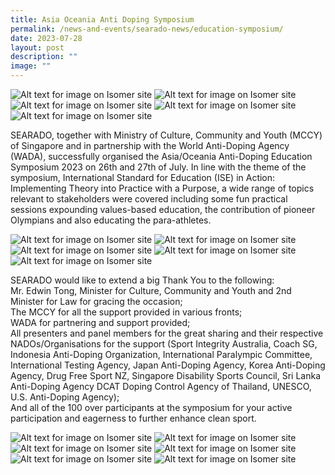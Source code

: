 ```yaml
---
title: Asia Oceania Anti Doping Symposium
permalink: /news-and-events/searado-news/education-symposium/
date: 2023-07-28
layout: post
description: ""
image: ""
---
```

![Alt text for image on Isomer site](/images/Symposium/sympo1.jpg)
![Alt text for image on Isomer site](/images/Symposium/sympo2.jpg)
![Alt text for image on Isomer site](/images/Symposium/sympo3.jpg)
![Alt text for image on Isomer site](/images/Symposium/sympo4.jpg)
![Alt text for image on Isomer site](/images/Symposium/sympo5.jpg)

SEARADO, together with Ministry of Culture, Community and Youth (MCCY) of Singapore and in partnership with the World Anti-Doping Agency (WADA), successfully organised the Asia/Oceania Anti-Doping Education Symposium 2023 on 26th and 27th of July. In line with the theme of the symposium, International Standard for Education (ISE) in Action: Implementing Theory into Practice with a Purpose, a wide range of topics relevant to stakeholders were covered including some fun practical sessions expounding values-based education, the contribution of pioneer Olympians and also educating the para-athletes.

![Alt text for image on Isomer site](/images/Symposium/sympo6.jpg)
![Alt text for image on Isomer site](/images/Symposium/sympo7.jpg)
![Alt text for image on Isomer site](/images/Symposium/sympo8.jpg)
![Alt text for image on Isomer site](/images/Symposium/sympo9.jpg)
![Alt text for image on Isomer site](/images/Symposium/sympo10.jpg)

SEARADO would like to extend a big Thank You to the following:  
Mr. Edwin Tong, Minister for Culture, Community and Youth and 2nd Minister for Law for gracing the occasion;  
The MCCY for all the support provided in various fronts;  
WADA for partnering and support provided;  
All presenters and panel members for the great sharing and their respective NADOs/Organisations for the support (Sport Integrity Australia, Coach SG, Indonesia Anti-Doping Organization, International Paralympic Committee, International Testing Agency, Japan Anti-Doping Agency, Korea Anti-Doping Agency, Drug Free Sport NZ, Singapore Disability Sports Council, Sri Lanka Anti-Doping Agency DCAT Doping Control Agency of Thailand, UNESCO, U.S. Anti-Doping Agency);  
And all of the 100 over participants at the symposium for your active participation and eagerness to further enhance clean sport.

![Alt text for image on Isomer site](/images/Symposium/sympo11.jpg)
![Alt text for image on Isomer site](/images/Symposium/sympo12.jpg)
![Alt text for image on Isomer site](/images/Symposium/sympo13.jpg)
![Alt text for image on Isomer site](/images/Symposium/sympo14.jpg)
![Alt text for image on Isomer site](/images/Symposium/sympo15.jpg)
![Alt text for image on Isomer site](/images/Symposium/sympo16.jpg)